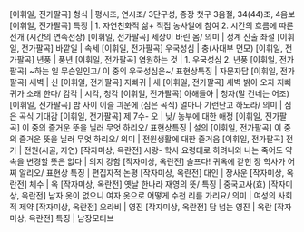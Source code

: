 
[이휘일, 전가팔곡] 형식			| 평시조, 연시조/ 3단구성, 종장 첫구 3음절, 34(44)조, 4음보​
[이휘일, 전가팔곡] 특징			| 1. 자연친화적 삶+ 직접 농사일에 참여 2. 시간의 흐름에 따른 전개 (시간의 연속선상)
[이휘일, 전가팔곡] 세상이 바린 몸/ 의미			| 정계 진출 좌절
[이휘일, 전가팔곡] 바깥일			| 속세
[이휘일, 전가팔곡] 우국성심			| 충(사대부 면모)
[이휘일, 전가팔곡] 년풍			| 풍년
[이휘일, 전가팔곡] 염원하는 것			| 1. 우국성심 2. 년풍
[이휘일, 전가팔곡] ~하는 일 무슨일인고/ 이 중의 우국성심은~/ 표현상특징			| 자문자답
[이휘일, 전가팔곡] 새벽			| 신
[이휘일, 전가팔곡] 지빠귀			| 새
[이휘일, 전가팔곡] 새벽 밝아 오자 지빠귀가 소래 한다/ 감각			| 시각, 청각
[이휘일, 전가팔곡] 아해들아			| 청자(말 건네는 어조)
[이휘일, 전가팔곡] 밤 사이 이슬 긔운에 (심은 곡식) 얼마나 기런난고 하노라/ 의미			| 심은 곡식 기대감
[이휘일, 전가팔곡] 제 7수- 오			| 낮/ 농부에 대한 애정
[이휘일, 전가팔곡] 이 중의 즐거운 뜻을 닐러 무엇 하리오/ 표현상특징			| 설의
[이휘일, 전가팔곡] 이 중의 즐거운 뜻을 닐러 무엇 하리오/ 의미			| 전원생활에 대한 즐거움
[이휘일, 전가팔곡] 전가			| 전원(시골, 자연)
[작자미상, 옥란전] 시랑- 학사 요령대로 하려니와 나는 죽어도 약속을 변경할 뜻은 없다			| 의지 강함
[작자미상, 옥란전] 슬프다! 귀옥에 갇힌 장 학사가 어찌 알리오/ 표현상 특징			| 편집자적 논평
[작자미상, 옥란전] 대인			| 장사운
[작자미상, 옥란전] 체수			| 옥
[작자미상, 옥란전] 옛날 한나라 재영의 뜻/ 특징			| 중국고사(효)
[작자미상, 옥란전] 남자 옷이 없으니 여자 옷으로 어떻게 수천 리를 가리요/ 의미			| 여성의 사회적 제약
[작자미상, 옥란전] 오라비			| 영진
[작자미상, 옥란전] 담 넘는 영진			| 옥란
[작자미상, 옥란전] 특징			| 남장모티브
